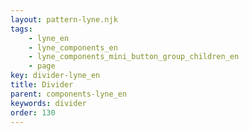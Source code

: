 ```yaml
---
layout: pattern-lyne.njk
tags: 
    - lyne_en
    - lyne_components_en
    - lyne_components_mini_button_group_children_en
    - page
key: divider-lyne_en
title: Divider
parent: components-lyne_en
keywords: divider
order: 130
---
```

